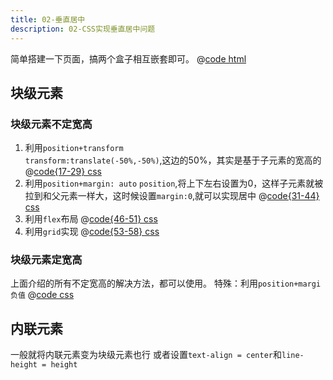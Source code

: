 ```yaml
---
title: 02-垂直居中
description: 02-CSS实现垂直居中问题
---
```


简单搭建一下页面，搞两个盒子相互嵌套即可。
@[code html](./src/02-vertical-center-layout/index.html)

## 块级元素

### 块级元素不定宽高
1. 利用`position+transform`  
   `transform:translate(-50%,-50%)`,这边的50%，其实是基于子元素的宽高的
   @[code{17-29} css](./src/02-vertical-center-layout/style-1.css)
2. 利用`position+margin: auto`
   `position`,将上下左右设置为0，这样子元素就被拉到和父元素一样大，这时候设置`margin:0`,就可以实现居中
   @[code{31-44} css](./src/02-vertical-center-layout/style-1.css) 
3. 利用`flex`布局
   @[code{46-51} css](./src/02-vertical-center-layout/style-1.css)
4. 利用`grid`实现
   @[code{53-58} css](./src/02-vertical-center-layout/style-1.css) 

### 块级元素定宽高
上面介绍的所有不定宽高的解决方法，都可以使用。
特殊：利用`position+margi负值`
@[code css](./src/02-vertical-center-layout/style-2.css)

## 内联元素
一般就将内联元素变为块级元素也行
或者设置`text-align = center`和`line-height = height`